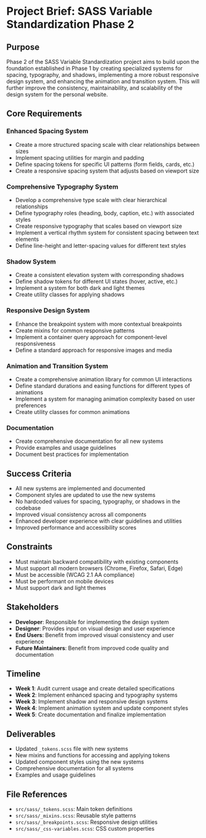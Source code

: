 # Project Brief: SASS Variable Standardization Phase 2

## Purpose

Phase 2 of the SASS Variable Standardization project aims to build upon the foundation established in Phase 1 by creating specialized systems for spacing, typography, and shadows, implementing a more robust responsive design system, and enhancing the animation and transition system. This will further improve the consistency, maintainability, and scalability of the design system for the personal website.

## Core Requirements

### Enhanced Spacing System

- Create a more structured spacing scale with clear relationships between sizes
- Implement spacing utilities for margin and padding
- Define spacing tokens for specific UI patterns (form fields, cards, etc.)
- Create a responsive spacing system that adjusts based on viewport size

### Comprehensive Typography System

- Develop a comprehensive type scale with clear hierarchical relationships
- Define typography roles (heading, body, caption, etc.) with associated styles
- Create responsive typography that scales based on viewport size
- Implement a vertical rhythm system for consistent spacing between text elements
- Define line-height and letter-spacing values for different text styles

### Shadow System

- Create a consistent elevation system with corresponding shadows
- Define shadow tokens for different UI states (hover, active, etc.)
- Implement a system for both dark and light themes
- Create utility classes for applying shadows

### Responsive Design System

- Enhance the breakpoint system with more contextual breakpoints
- Create mixins for common responsive patterns
- Implement a container query approach for component-level responsiveness
- Define a standard approach for responsive images and media

### Animation and Transition System

- Create a comprehensive animation library for common UI interactions
- Define standard durations and easing functions for different types of animations
- Implement a system for managing animation complexity based on user preferences
- Create utility classes for common animations

### Documentation

- Create comprehensive documentation for all new systems
- Provide examples and usage guidelines
- Document best practices for implementation

## Success Criteria

- All new systems are implemented and documented
- Component styles are updated to use the new systems
- No hardcoded values for spacing, typography, or shadows in the codebase
- Improved visual consistency across all components
- Enhanced developer experience with clear guidelines and utilities
- Improved performance and accessibility scores

## Constraints

- Must maintain backward compatibility with existing components
- Must support all modern browsers (Chrome, Firefox, Safari, Edge)
- Must be accessible (WCAG 2.1 AA compliance)
- Must be performant on mobile devices
- Must support dark and light themes

## Stakeholders

- **Developer**: Responsible for implementing the design system
- **Designer**: Provides input on visual design and user experience
- **End Users**: Benefit from improved visual consistency and user experience
- **Future Maintainers**: Benefit from improved code quality and documentation

## Timeline

- **Week 1**: Audit current usage and create detailed specifications
- **Week 2**: Implement enhanced spacing and typography systems
- **Week 3**: Implement shadow and responsive design systems
- **Week 4**: Implement animation system and update component styles
- **Week 5**: Create documentation and finalize implementation

## Deliverables

- Updated `_tokens.scss` file with new systems
- New mixins and functions for accessing and applying tokens
- Updated component styles using the new systems
- Comprehensive documentation for all systems
- Examples and usage guidelines

## File References

- `src/sass/_tokens.scss`: Main token definitions
- `src/sass/_mixins.scss`: Reusable style patterns
- `src/sass/_breakpoints.scss`: Responsive design utilities
- `src/sass/_css-variables.scss`: CSS custom properties
